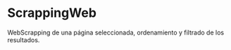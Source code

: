 # ScrappingWeb
WebScrapping de una página seleccionada, ordenamiento y filtrado de los resultados. 
